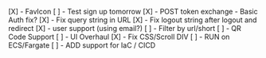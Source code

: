 [X] - FavIcon
[ ] - Test sign up tomorrow
[X] - POST token exchange - Basic Auth fix?
[X] - Fix query string in URL
[X] - Fix logout string after logout and redirect
[X] - user support (using email?)
[ ] - Filter by url/short
[ ] - QR Code Support
[ ] - UI Overhaul
[X] - Fix CSS/Scroll DIV
[ ] - RUN on ECS/Fargate
[ ] - ADD support for IaC / CICD
